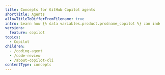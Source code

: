 ```yaml
---
title: Concepts for GitHub Copilot agents
shortTitle: Agents
allowTitleToDifferFromFilename: true
intro: Learn how {% data variables.product.prodname_copilot %} can independently execute tasks across the software development lifecycle.
versions:
  feature: copilot
topics:
  - Copilot
children:
  - /coding-agent
  - /code-review
  - /about-copilot-cli
contentType: concepts
---
```

